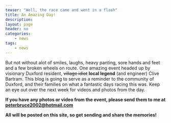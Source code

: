 ```yaml
---
teaser: "Well, the race came and went in a flash"
title: An Amazing Day!
description:
layout: page
header: no
categories:
    - news
tags:
    - news
---
```


But not without alot of smiles, laughs, heavy panting, sore hands and feet and a few broken wheels on route. One amazing event headed up by visionary Duxford resident, ~~village idiot~~ **local legend** (and engineer) Clive Bartram. This blog is going to serve as a reminder to the community of Duxford, and their families on what a fantastic days racing this was. Keep an eye out over the next week for videos and photos from the day.

**If you have any photos or video from the event, please send them to me at peterbruce2002@hotmail.com**

**All will be posted on this site, so get sending and share the memories!**
